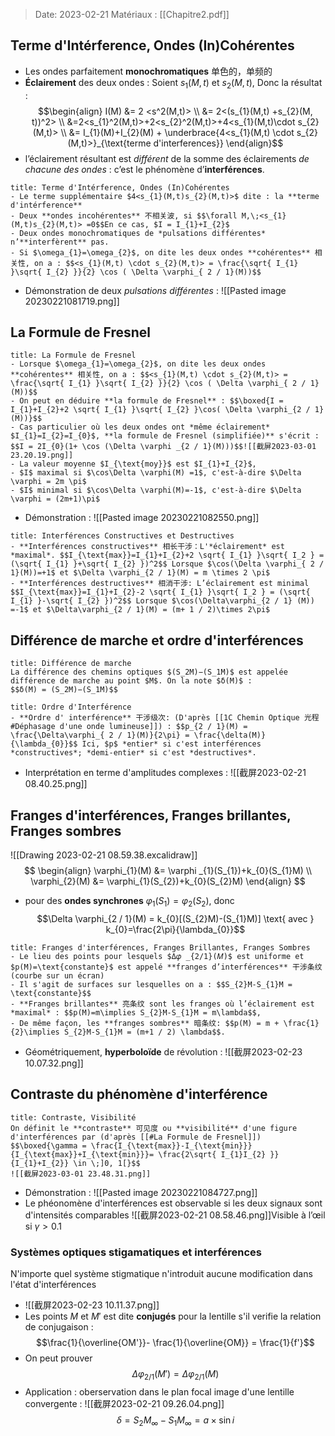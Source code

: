 > Date: 2023-02-21 Matériaux : [[Chapitre2.pdf]]

## Terme d'Intérference, Ondes (In)Cohérentes
- Les ondes parfaitement **monochromatiques** 单色的，单频的
- **Éclairement** des deux ondes : Soient $s_{1}(M,t)$ et $s_{2}(M, t)$, Donc la résultat : $$\begin{align}
I(M) &= 2 <s^2(M,t)>  \\
&= 2<(s_{1}(M,t) +s_{2}(M, t))^2> \\
&=2<s_{1}^2(M,t)>+2<s_{2}^2(M,t)>+4<s_{1}(M,t)\cdot s_{2}(M,t)> \\
&= I_{1}(M)+I_{2}(M) + \underbrace{4<s_{1}(M,t) \cdot s_{2}(M,t)>}_{\text{terme d'interferences}}
\end{align}$$
- l’éclairement résultant est *différent* de la somme des éclairements *de chacune des ondes* : c’est le phénomène d’**interférences**. 

```ad-note
title: Terme d'Intérference, Ondes (In)Cohérentes
- Le terme supplémentaire $4<s_{1}(M,t)s_{2}(M,t)>$ dite : la **terme d'intérference**
- Deux **ondes incohérentes** 不相关波, si $$\forall M,\;<s_{1}(M,t)s_{2}(M,t)> =0$$En ce cas, $I = I_{1}+I_{2}$
- Deux ondes monochromatiques de *pulsations différentes* n’**interfèrent** pas.
- Si $\omega_{1}=\omega_{2}$, on dite les deux ondes **cohérentes** 相关性, on a : $$<s_{1}(M,t) \cdot s_{2}(M,t)> = \frac{\sqrt{ I_{1} }\sqrt{ I_{2} }}{2} \cos ( \Delta \varphi_{ 2 / 1}(M))$$
```

- Démonstration de deux *pulsations différentes* : ![[Pasted image 20230221081719.png]]
## La Formule de Fresnel
```ad-note
title: La Formule de Fresnel
- Lorsque $\omega_{1}=\omega_{2}$, on dite les deux ondes **cohérentes** 相关性, on a : $$<s_{1}(M,t) \cdot s_{2}(M,t)> = \frac{\sqrt{ I_{1} }\sqrt{ I_{2} }}{2} \cos ( \Delta \varphi_{ 2 / 1}(M))$$
- On peut en déduire **la formule de Fresnel** : $$\boxed{I = I_{1}+I_{2}+2 \sqrt{ I_{1} }\sqrt{ I_{2} }\cos( \Delta \varphi_{2 / 1}(M))}$$
- Cas particulier où les deux ondes ont *même éclairement* $I_{1}=I_{2}=I_{0}$, **la formule de Fresnel (simplifiée)** s'écrit : $$I = 2I_{0}(1+ \cos (\Delta \varphi _{2 / 1}(M)))$$![[截屏2023-03-01 23.20.19.png]]
- La valeur moyenne $I_{\text{moy}}$ est $I_{1}+I_{2}$, 
- $I$ maximal si $\cos\Delta \varphi(M) =1$, c'est-à-dire $\Delta \varphi = 2m \pi$
- $I$ minimal si $\cos\Delta \varphi(M)=-1$, c'est-à-dire $\Delta \varphi = (2m+1)\pi$
```
- Démonstration : ![[Pasted image 20230221082550.png]]
```ad-note
title: Interférences Constructives et Destructives
- **Interférences constructives** 相长干涉：L'*éclairement* est *maximal*. $$I_{\text{max}}=I_{1}+I_{2}+2 \sqrt{ I_{1} }\sqrt{ I_2 } = (\sqrt{ I_{1} }+\sqrt{ I_{2} })^2$$ Lorsque $\cos(\Delta \varphi_{ 2 / 1}(M))=+1$ et $\Delta \varphi_{2 / 1}(M) = m \times 2 \pi$
- **Interférences destructives** 相消干涉: L’éclairement est minimal $$I_{\text{max}}=I_{1}+I_{2}-2 \sqrt{ I_{1} }\sqrt{ I_2 } = (\sqrt{ I_{1} }-\sqrt{ I_{2} })^2$$ Lorsque $\cos(\Delta\varphi_{2 / 1} (M)) =-1$ et $\Delta\varphi_{2 / 1}(M) = (m+ 1 / 2)\times 2\pi$

```

## Différence de marche et ordre d'interférences
```ad-note
title: Différence de marche
La différence des chemins optiques $(S_2M)−(S_1M)$ est appelée différence de marche au point $M$. On la note $δ(M)$ :
$$δ(M) = (S_2M)−(S_1M)$$
```
```ad-note
title: Ordre d'Interférence
- **Ordre d' interférence** 干涉级次: (D'après [[1C Chemin Optique 光程#Déphasage d'une onde lumineuse]]) : $$p_{2 / 1}(M) = \frac{\Delta\varphi_{ 2 / 1}(M)}{2\pi} = \frac{\delta(M)}{\lambda_{0}}$$ Ici, $p$ *entier* si c'est interférences *constructives*; *demi-entier* si c'est *destructives*.
```
- Interprétation en terme d'amplitudes complexes : ![[截屏2023-02-21 08.40.25.png]]
## Franges d'interférences, Franges brillantes, Franges sombres
![[Drawing 2023-02-21 08.59.38.excalidraw]]
$$
\begin{align}
\varphi_{1}(M) &= \varphi _{1}(S_{1})+k_{0}(S_{1}M)  \\
\varphi_{2}(M) &= \varphi_{1}(S_{2})+k_{0}(S_{2}M)
\end{align}
$$
- pour des **ondes synchrones** $\varphi_{1}(S_{1}) = \varphi_{2}(S_{2})$, donc $$\Delta \varphi_{2 / 1}(M) = k_{0}[(S_{2}M)-(S_{1}M)] \text{ avec } k_{0}=\frac{2\pi}{\lambda_{0}}$$
```ad-note
title: Franges d'interférences, Franges Brillantes, Franges Sombres
- Le lieu des points pour lesquels $Δ𝜑 _{2/1}(𝑀)$ est uniforme et $p(M)=\text{constante}$ est appelé **franges d’interférences** 干涉条纹 (courbe sur un écran)
- Il s'agit de surfaces sur lesquelles on a : $$S_{2}M-S_{1}M = \text{constante}$$
- **Franges brillantes** 亮条纹 sont les franges où l’éclairement est *maximal* : $$p(M)=m\implies S_{2}M-S_{1}M = m\lambda$$,
- De même façon, les **franges sombres** 暗条纹: $$p(M) = m + \frac{1}{2}\implies S_{2}M-S_{1}M = (m+1 / 2) \lambda$$.

```

- Géométriquement, **hyperboloïde** de révolution : ![[截屏2023-02-23 10.07.32.png]]
## Contraste du phénomène d'interférence
```ad-note
title: Contraste, Visibilité
On définit le **contraste** 可见度 ou **visibilité** d'une figure d'interférences par (d'après [[#La Formule de Fresnel]])
$$\boxed{\gamma = \frac{I_{\text{max}}-I_{\text{min}}}{I_{\text{max}}+I_{\text{min}}}= \frac{2\sqrt{ I_{1}I_{2} }}{I_{1}+I_{2}} \in \;]0, 1[}$$
![[截屏2023-03-01 23.48.31.png]]
```
- Démonstration : ![[Pasted image 20230221084727.png]]
- Le phéonomène d'interférences est observable si les deux signaux sont d'intensités comparables ![[截屏2023-02-21 08.58.46.png]]Visible à l’œil si $\gamma>0.1$


### Systèmes optiques stigamatiques et interférences

N'importe quel système stigmatique n'introduit aucune modification dans l'état d'interférences
- ![[截屏2023-02-23 10.11.37.png]]
- Les points $M$ et $M'$ est dite **conjugés** pour la lentille s'il verifie la relation de conjugaison : $$\frac{1}{\overline{OM'}}- \frac{1}{\overline{OM}} = \frac{1}{f'}$$
- On peut prouver $$\Delta\varphi_{ 2 / 1}(M')= \Delta{\varphi_{2 / 1}}(M)$$
- Application : oberservation dans le plan focal image d'une lentille convergente : ![[截屏2023-02-21 09.26.04.png]] $$\delta = S_{2}M_{\infty}-S_{1}M_{\infty} = a \times \sin i$$